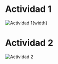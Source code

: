 # Actividad 1
![Actividad 1](./imagenes/actividad_1.png){width}

# Actividad 2
![Actividad 2](./imagenes/actividad_2.png)
